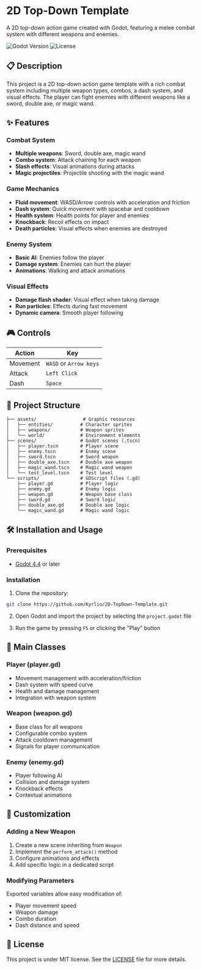 # 2D Top-Down Template

A 2D top-down action game created with Godot, featuring a melee combat system with different weapons and enemies.

![Godot Version](https://img.shields.io/badge/Godot-4.4-blue.svg)
![License](https://img.shields.io/badge/License-MIT-green.svg)

## 📋 Description

This project is a 2D top-down action game template with a rich combat system including multiple weapon types, combos, a dash system, and visual effects. The player can fight enemies with different weapons like a sword, double axe, or magic wand.

## ✨ Features

### Combat System
- **Multiple weapons**: Sword, double axe, magic wand
- **Combo system**: Attack chaining for each weapon
- **Slash effects**: Visual animations during attacks
- **Magic projectiles**: Projectile shooting with the magic wand

### Game Mechanics
- **Fluid movement**: WASD/Arrow controls with acceleration and friction
- **Dash system**: Quick movement with spacebar and cooldown
- **Health system**: Health points for player and enemies
- **Knockback**: Recoil effects on impact
- **Death particles**: Visual effects when enemies are destroyed

### Enemy System
- **Basic AI**: Enemies follow the player
- **Damage system**: Enemies can hurt the player
- **Animations**: Walking and attack animations

### Visual Effects
- **Damage flash shader**: Visual effect when taking damage
- **Run particles**: Effects during fast movement
- **Dynamic camera**: Smooth player following

## 🎮 Controls

| Action | Key |
|--------|-----|
| Movement | `WASD` or `Arrow keys` |
| Attack | `Left Click` |
| Dash | `Space` |

## 📁 Project Structure

```
├── assets/                 # Graphic resources
│   ├── entities/          # Character sprites
│   ├── weapons/           # Weapon sprites
│   └── world/             # Environment elements
├── scenes/                # Godot scenes (.tscn)
│   ├── player.tscn        # Player scene
│   ├── enemy.tscn         # Enemy scene
│   ├── sword.tscn         # Sword weapon
│   ├── double_axe.tscn    # Double axe weapon
│   ├── magic_wand.tscn    # Magic wand weapon
│   └── test_level.tscn    # Test level
└── scripts/               # GDScript files (.gd)
    ├── player.gd          # Player logic
    ├── enemy.gd           # Enemy logic
    ├── weapon.gd          # Weapon base class
    ├── sword.gd           # Sword logic
    ├── double_axe.gd      # Double axe logic
    └── magic_wand.gd      # Magic wand logic
```

## 🛠️ Installation and Usage

### Prerequisites
- [Godot 4.4](https://godotengine.org/download) or later

### Installation
1. Clone the repository:
```bash
git clone https://github.com/Kyrlio/2D-TopDown-Template.git
```

2. Open Godot and import the project by selecting the `project.godot` file

3. Run the game by pressing `F5` or clicking the "Play" button

## 🎯 Main Classes

### Player (player.gd)
- Movement management with acceleration/friction
- Dash system with speed curve
- Health and damage management
- Integration with weapon system

### Weapon (weapon.gd)
- Base class for all weapons
- Configurable combo system
- Attack cooldown management
- Signals for player communication

### Enemy (enemy.gd)
- Player following AI
- Collision and damage system
- Knockback effects
- Contextual animations

## 🔧 Customization

### Adding a New Weapon
1. Create a new scene inheriting from `Weapon`
2. Implement the `perform_attack()` method
3. Configure animations and effects
4. Add specific logic in a dedicated script

### Modifying Parameters
Exported variables allow easy modification of:
- Player movement speed
- Weapon damage
- Combo duration
- Dash distance and speed

## 📝 License

This project is under MIT license. See the [LICENSE](LICENSE) file for more details.
